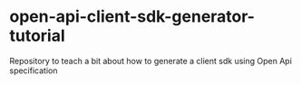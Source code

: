 # open-api-client-sdk-generator-tutorial
Repository to teach a bit about how to generate a client sdk using Open Api specification
